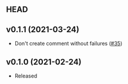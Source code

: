 ## HEAD

## v0.1.1 (2021-03-24)

- Don't create comment without failures ([#35](https://github.com/quipper/comment-failure-action/pull/35))

## v0.1.0 (2021-02-24)

- Released

